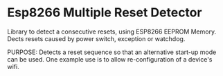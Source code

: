 Esp8266 Multiple Reset Detector
=====================

Library to detect a consecutive resets, using ESP8266 EEPROM Memory. Dects resets caused 
by power switch, exception or watchdog.

PURPOSE: Detects a reset sequence so that an alternative start-up mode can
be used. One example use is to allow re-configuration of a device's wifi.
